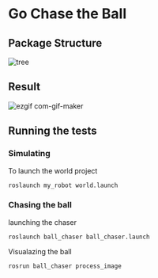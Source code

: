 # Go Chase the Ball

## Package Structure
![tree](https://user-images.githubusercontent.com/67613439/125200822-1cb63700-e28a-11eb-87f5-3bdea279eeed.png)

## Result
![ezgif com-gif-maker](https://user-images.githubusercontent.com/67613439/125202411-17101f80-e291-11eb-8c8d-ec8fe843331f.gif)


## Running the tests

### Simulating

To launch the world project

```
roslaunch my_robot world.launch 
```

### Chasing the ball



launching the chaser 

```
roslaunch ball_chaser ball_chaser.launch
```

Visualazing the ball

```
rosrun ball_chaser process_image 
```
